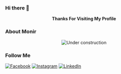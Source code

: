 ### Hi there 👋 

<div align="center">
  
<strong>Thanks For Visiting My Profile</strong>
  
</div>


### About Monir

<div align="center">

![Under construction](https://user-images.githubusercontent.com/282759/84681715-8c7cb580-af02-11ea-85a4-05d069c72121.gif)

</div>


### Follow Me

[![Facebook](https://github.com/monir-007/online-images/blob/master/images/icons8-facebook.svg)](https://www.facebook.com/monir.wahid1/) 
[![Instagram](https://github.com/monir-007/online-images/blob/master/images/icons8-instagram.svg)](https://www.instagram.com/monir__007) 
[![LinkedIn](https://github.com/monir-007/online-images/blob/master/images/icons8-linkedin.svg)](www.linkedin.com/in/monir-wahid)
